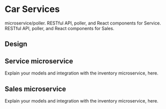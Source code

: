 # Car Services

microservice/poller. 
RESTful API, poller, and React components for Service. 
RESTful API, poller, and React components for Sales.

## Design

## Service microservice

Explain your models and integration with the inventory
microservice, here.

## Sales microservice

Explain your models and integration with the inventory
microservice, here.
